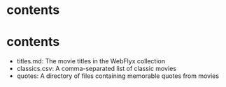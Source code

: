 # contents
# contents 

* titles.md: The movie titles in the WebFlyx collection
* classics.csv: A comma-separated list of classic movies
* quotes: A directory of files containing memorable quotes from movies
